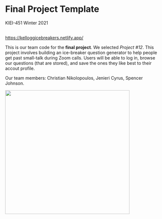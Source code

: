 # Final Project Template

KIEI-451 Winter 2021

<br>
<div> 
          <a href= "https://kelloggicebreakers.netlify.app/"
             <p> https://kelloggicebreakers.netlify.app/ </p>
             </a>

<p>This is our team code for the <b>final project</b>. We selected <i>Project #12</i>. This project involves building an ice-breaker question generator to help people get past small-talk during Zoom calls. Users will be able to log in, browse our questions (that are stored), and save the ones they like best to their accout profile. <p>
<p>Our team members: Christian Nikolopoulos, Jenieri Cyrus, Spencer Johnson.<p>

<p><img src="http://www.staffmanagement.com/wp-content/uploads/2016/03/SmallTalk.jpg"width="400" height="400" alt="">
          </p>
